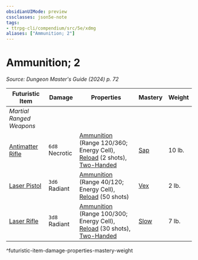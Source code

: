 ```yaml
---
obsidianUIMode: preview
cssclasses: json5e-note
tags:
- ttrpg-cli/compendium/src/5e/xdmg
aliases: ["Ammunition; 2"]
---
```

# Ammunition; 2
*Source: Dungeon Master's Guide (2024) p. 72* 

| Futuristic Item | Damage | Properties | Mastery | Weight |
|-----------------|--------|------------|---------|--------|
| *Martial Ranged Weapons* |
| [Antimatter Rifle](2-Mechanics/CLI/items/antimatter-rifle-xdmg.md) | `6d8` Necrotic | [Ammunition](2-Mechanics/CLI/rules/item-properties.md#Ammunition) (Range 120/360; Energy Cell), [Reload](2-Mechanics/CLI/rules/item-properties.md#Reload) (2 shots), [Two-Handed](2-Mechanics/CLI/rules/item-properties.md#Two-Handed) | [Sap](2-Mechanics/CLI/rules/item-mastery.md#Sap) | 10 lb. |
| [Laser Pistol](2-Mechanics/CLI/items/laser-pistol-xdmg.md) | `3d6` Radiant | [Ammunition](2-Mechanics/CLI/rules/item-properties.md#Ammunition) (Range 40/120; Energy Cell), [Reload](2-Mechanics/CLI/rules/item-properties.md#Reload) (50 shots) | [Vex](2-Mechanics/CLI/rules/item-mastery.md#Vex) | 2 lb. |
| [Laser Rifle](2-Mechanics/CLI/items/laser-rifle-xdmg.md) | `3d8` Radiant | [Ammunition](2-Mechanics/CLI/rules/item-properties.md#Ammunition) (Range 100/300; Energy Cell), [Reload](2-Mechanics/CLI/rules/item-properties.md#Reload) (30 shots), [Two-Handed](2-Mechanics/CLI/rules/item-properties.md#Two-Handed) | [Slow](2-Mechanics/CLI/rules/item-mastery.md#Slow) | 7 lb. |
^futuristic-item-damage-properties-mastery-weight